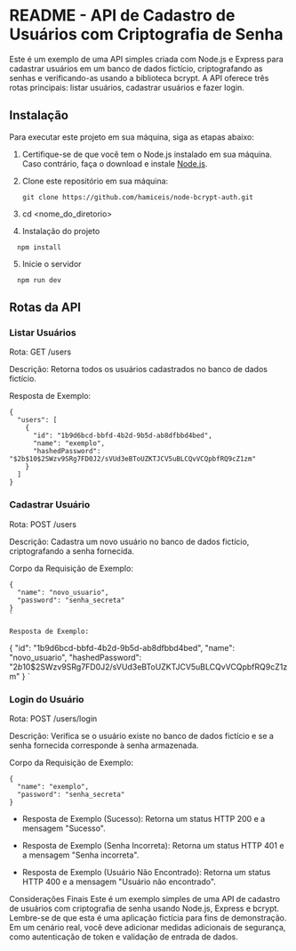 # README - API de Cadastro de Usuários com Criptografia de Senha

Este é um exemplo de uma API simples criada com Node.js e Express para cadastrar usuários em um banco de dados fictício, criptografando as senhas e verificando-as usando a biblioteca bcrypt. A API oferece três rotas principais: listar usuários, cadastrar usuários e fazer login.

## Instalação

Para executar este projeto em sua máquina, siga as etapas abaixo:

1. Certifique-se de que você tem o Node.js instalado em sua máquina. Caso contrário, faça o download e instale [Node.js](https://nodejs.org/).

2. Clone este repositório em sua máquina:

   ```shell
   git clone https://github.com/hamiceis/node-bcrypt-auth.git

3. cd <nome_do_diretorio>

4. Instalação do projeto

```shell
  npm install
```

5. Inicie o servidor

```
  npm run dev
```


## Rotas da API

### Listar Usuários
Rota: GET /users

Descrição: Retorna todos os usuários cadastrados no banco de dados fictício.

Resposta de Exemplo:

```
{
  "users": [
    {
      "id": "1b9d6bcd-bbfd-4b2d-9b5d-ab8dfbbd4bed",
      "name": "exemplo",
      "hashedPassword": "$2b$10$2SWzv9SRg7FD0J2/sVUd3eBToUZKTJCV5uBLCQvVCQpbfRQ9cZ1zm"
    }
  ]
}

```


### Cadastrar Usuário
Rota: POST /users

Descrição: Cadastra um novo usuário no banco de dados fictício, criptografando a senha fornecida.

Corpo da Requisição de Exemplo:


```
{
  "name": "novo_usuario",
  "password": "senha_secreta"
}
`

Resposta de Exemplo:

```
{
  "id": "1b9d6bcd-bbfd-4b2d-9b5d-ab8dfbbd4bed",
  "name": "novo_usuario",
  "hashedPassword": "$2b$10$2SWzv9SRg7FD0J2/sVUd3eBToUZKTJCV5uBLCQvVCQpbfRQ9cZ1zm"
}
`


### Login do Usuário
Rota: POST /users/login

Descrição: Verifica se o usuário existe no banco de dados fictício e se a senha fornecida corresponde à senha armazenada.

Corpo da Requisição de Exemplo:

```
{
  "name": "exemplo",
  "password": "senha_secreta"
}

```

- Resposta de Exemplo (Sucesso): Retorna um status HTTP 200 e a mensagem "Sucesso".

- Resposta de Exemplo (Senha Incorreta): Retorna um status HTTP 401 e a mensagem "Senha incorreta".

- Resposta de Exemplo (Usuário Não Encontrado): Retorna um status HTTP 400 e a mensagem "Usuário não encontrado".



Considerações Finais
Este é um exemplo simples de uma API de cadastro de usuários com criptografia de senha usando Node.js, Express e bcrypt. Lembre-se de que esta é uma aplicação fictícia para fins de demonstração. Em um cenário real, você deve adicionar medidas adicionais de segurança, como autenticação de token e validação de entrada de dados.
